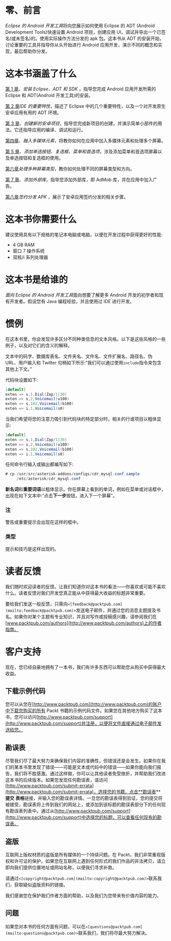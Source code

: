 # 零、前言

*Eclipse 的 Android 开发工具*将向您展示如何使用 Eclipse 的 ADT (Android Development Tools)快速设置 Android 项目，创建应用 UI，调试并导出一个已签名(或未签名)的。使用实际操作方法分发的 apk 包。这本书从 ADT 的安装开始，讨论重要的工具并指导你从头开始进行 Android 应用开发，演示不同的概念和实现，最后帮助你分发。

# 这本书涵盖了什么

[第 1 章](1.html "Chapter 1. Installing Eclipse, ADT, and SDK")、*安装 Eclipse、ADT 和 SDK* ，指导您完成 Android 应用开发所需的 Eclipse 和 ADT(Android 开发工具)的安装。

[第 2 章](2.html "Chapter 2. Important Features of the IDE")*IDE 的重要特性*，描述了 Eclipse 中的几个重要特性，以及一个对开发原生安卓应用有用的 ADT 环境。

[第 3 章](3.html "Chapter 3. Creating a New Android Project")、*创建新的安卓项目*，指导您完成新项目的创建，并演示简单小部件的用法。它还指导应用的编译、调试和运行。

[第四章](4.html "Chapter 4. Incorporating Multimedia Elements")、*融入多媒体元素*，将教你如何在应用中加入多媒体元素和处理多个屏幕。

[第 5 章](5.html "Chapter 5. Adding RadioButton, CheckBox, Menu, and Preferences")、*添加单选按钮、复选框、菜单和首选项*，涉及添加菜单和首选项屏幕以及单选按钮和复选框的使用。

[第六章](6.html "Chapter 6. Handling Multiple Screen Types")*处理多种屏幕类型*，教你如何处理不同的屏幕类型和方向。

[第 7 章](7.html "Chapter 7. Adding an External Library")、*添加外部库*，指导您添加外部库，即 AdMob 库，并在应用中加入广告。

[第八章](8.html "Chapter 8. Signing and Distributing APK")*签约分发 APK* ，展示了安卓应用签约分发的相关步骤。

# 这本书你需要什么

建议使用具有以下规格的笔记本电脑或电脑，以便在开发过程中获得更好的性能:

*   4 GB RAM
*   窗口 7 操作系统
*   双核/i 系列处理器

# 这本书是给谁的

*面向 Eclipse 的 Android 开发工具*面向想要了解更多 Android 开发的初学者和现有开发者。假设您有 Java 编程经验，并且使用过 IDE 进行开发。

# 惯例

在这本书里，你会发现许多区分不同种类信息的文本风格。以下是这些风格的一些例子，以及对它们的含义的解释。

文本中的码字、数据库表名、文件夹名、文件名、文件扩展名、路径名、伪 URL、用户输入和 Twitter 句柄如下所示:“我们可以通过使用`include`指令来包含其他上下文。”

代码块设置如下:

```java
[default]
exten => s,1,Dial(Zap/1|30)
exten => s,2,Voicemail(u100)
exten => s,102,Voicemail(b100)
exten => i,1,Voicemail(s0)
```

当我们希望将您的注意力吸引到代码块的特定部分时，相关的行或项目以粗体显示:

```java
[default]
exten => s,1,Dial(Zap/1|30)
exten => s,2,Voicemail(u100)
exten => s,102,Voicemail(b100)
exten => i,1,Voicemail(s0)
```

任何命令行输入或输出都编写如下:

```java
# cp /usr/src/asterisk-addons/configs/cdr_mysql.conf.sample
     /etc/asterisk/cdr_mysql.conf
```

**新名词**和**重要词语**以粗体显示。你在屏幕上看到的单词，例如在菜单或对话框中，出现在如下文本中:“点击**下一步**按钮，进入下一个屏幕”。

### 注

警告或重要提示会出现在这样的框中。

### 类型

提示和技巧是这样出现的。

# 读者反馈

我们随时欢迎读者的反馈。让我们知道你对这本书的看法——你喜欢或可能不喜欢什么。读者反馈对我们开发您真正能从中获得最大收益的标题非常重要。

要给我们发送一般反馈，只需向`<[feedback@packtpub.com](mailto:feedback@packtpub.com)>`发送电子邮件，并通过您的消息主题提及书名。如果你对某个主题有专业知识，并且对写作或投稿感兴趣，请参阅我们在[www.packtpub.com/authors](http://www.packtpub.com/authors)上的作者指南。

# 客户支持

现在，您已经自豪地拥有了一本书，我们有许多东西可以帮助您从购买中获得最大收益。

## 下载示例代码

您可以从您在[http://www.packtpub.com](http://www.packtpub.com)的账户中下载您购买的所有 Packt 书籍的示例代码文件。如果您在其他地方购买了这本书，您可以访问[http://www.packtpub.com/support](http://www.packtpub.com/support)并注册，以便将文件直接通过电子邮件发送给您。

## 勘误表

尽管我们尽了最大努力来确保我们内容的准确性，但错误还是会发生。如果你在我们的某本书里发现了错误——可能是文本或代码中的错误——如果你能向我们报告，我们将不胜感激。通过这样做，你可以让其他读者免受挫折，并帮助我们改进这本书的后续版本。如果您发现任何勘误表，请访问[http://www.packtpub.com/submit-errata](http://www.packtpub.com/submit-errata)，选择您的书籍，点击**勘误表** **提交** **表格**链接，并输入您的勘误表详情。一旦您的勘误表得到验证，您的提交将被接受，勘误表将上传到我们的网站上，或添加到该标题的勘误表部分下的任何现有勘误表列表中。通过从[http://www.packtpub.com/support](http://www.packtpub.com/support)中选择您的标题，可以查看任何现有的勘误表。

## 盗版

互联网上版权材质的盗版是所有媒体的一个持续问题。在 Packt，我们非常重视版权和许可证的保护。如果您在互联网上遇到任何形式的我们作品的非法拷贝，请立即向我们提供位置地址或网站名称，以便我们寻求补救。

请通过`<[copyright@packtpub.com](mailto:copyright@packtpub.com)>`联系我们，获取疑似盗版资料的链接。

我们感谢您在保护我们作者方面的帮助，以及我们为您带来有价值内容的能力。

## 问题

如果您对本书的任何方面有问题，可以在`<[questions@packtpub.com](mailto:questions@packtpub.com)>`联系我们，我们将尽最大努力解决。